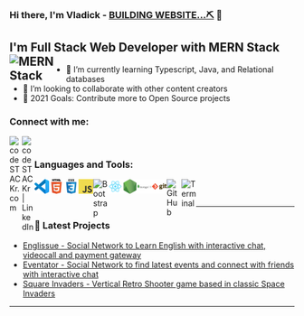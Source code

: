 ### Hi there, I'm Vladick - [BUILDING WEBSITE...⛏️][website] 👋


## I'm Full Stack Web Developer with MERN Stack <img align="left" alt="MERN Stack" width="100px" src="https://drek4537l1klr.cloudfront.net/jain/v-1/Figures/MERN.png" />

- 🌱 I’m currently learning Typescript, Java, and Relational databases
- 👯 I’m looking to collaborate with other content creators
- 🥅 2021 Goals: Contribute more to Open Source projects

### Connect with me:

[<img align="left" alt="codeSTACKr.com" width="22px" src="https://www.isani.com.my/my/wp-content/uploads/2019/09/kisspng-computer-icons-symbol-clip-art-website-logo-5b0c99a72da004.2539804115275524231869.png" />][website]
[<img align="left" alt="codeSTACKr | LinkedIn" width="22px" src="https://mekes.com/app/uploads/2020/12/linkedin-logo.png" />][linkedin]

<br />

### Languages and Tools:

<img align="left" alt="Visual Studio Code" width="26px" src="https://raw.githubusercontent.com/github/explore/80688e429a7d4ef2fca1e82350fe8e3517d3494d/topics/visual-studio-code/visual-studio-code.png" />
<img align="left" alt="HTML5" width="26px" src="https://raw.githubusercontent.com/github/explore/80688e429a7d4ef2fca1e82350fe8e3517d3494d/topics/html/html.png" />
<img align="left" alt="CSS3" width="26px" src="https://raw.githubusercontent.com/github/explore/80688e429a7d4ef2fca1e82350fe8e3517d3494d/topics/css/css.png" />
<img align="left" alt="JavaScript" width="26px" src="https://raw.githubusercontent.com/github/explore/80688e429a7d4ef2fca1e82350fe8e3517d3494d/topics/javascript/javascript.png" />
<img align="left" alt="Bootstrap" width="26px" src="https://www.mycoderweb.com/wp-content/uploads/2018/05/bootstrap-logo.png" />
<img align="left" alt="React" width="26px" src="https://raw.githubusercontent.com/github/explore/80688e429a7d4ef2fca1e82350fe8e3517d3494d/topics/react/react.png" />
<img align="left" alt="Node.js" width="26px" src="https://raw.githubusercontent.com/github/explore/80688e429a7d4ef2fca1e82350fe8e3517d3494d/topics/nodejs/nodejs.png" />
<img align="left" alt="MongoDB" width="26px" src="https://raw.githubusercontent.com/github/explore/80688e429a7d4ef2fca1e82350fe8e3517d3494d/topics/mongodb/mongodb.png" />
<img align="left" alt="Git" width="26px" src="https://raw.githubusercontent.com/github/explore/80688e429a7d4ef2fca1e82350fe8e3517d3494d/topics/git/git.png" />
<img align="left" alt="GitHub" width="26px" src="https://icons-for-free.com/iconfiles/png/512/developers+github+github+logo+web+design+web+development+icon-1320196083747626912.png" />
<img align="left" alt="Terminal" width="26px" src="https://2.bp.blogspot.com/-K6OX_DJBHl0/Vms2vUM7PII/AAAAAAAAA4M/QCNAHS_RLeY/s1600/Terminal-icon.png" />

<br />
<br />

---

### 📕 Latest Projects

<!-- BLOG-POST-LIST:START -->
- [Englissue - Social Network to Learn English with interactive chat, videocall and payment gateway](https://www.englissue.herokuapp.com)
- [Eventator - Social Network to find latest events and connect with friends with interactive chat](https://www.eventator.herokuapp.com)
- [Square Invaders - Vertical Retro Shooter game based in classic Space Invaders](https://dev.to/codestackr/notion-youtube-a-powerful-combination-for-productivity-1def)
<!-- BLOG-POST-LIST:END -->

---



[website]: https://github.com/vladickweb
[linkedin]: https://linkedin.com/in/vladick-kapkan